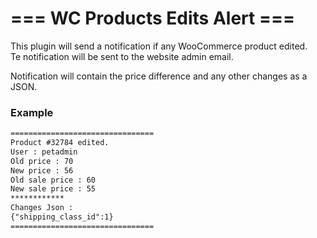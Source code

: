 # === WC Products Edits Alert ===

This plugin will send a notification if any WooCommerce product edited.
<br>
Te notification will be sent to the website admin email.<br>

Notification will contain the price difference and any other changes as a JSON.

### Example
```html
================================
Product #32784 edited.
User : petadmin
Old price : 70
New price : 56
Old sale price : 60
New sale price : 55
************
Changes Json :
{"shipping_class_id":1}
================================
```
